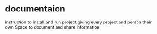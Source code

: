 # documentaion
instruction to install and run project,giving every project and person their own Space to document and share information
